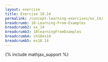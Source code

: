 ```yaml
---
layout: exercise
title: Exercise 18.14
permalink: /concept-learning-exercises/ex_14/
breadcrumb: 18-Learning-From-Examples
breadcrumb2: ex_14
breadcrumb3: 18learningFromExamples
breadcrumb4: ch18ex14
breadcrumb5: ex18.14
---
```


{% include mathjax_support %}

